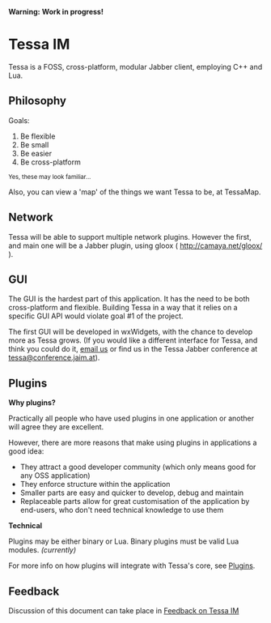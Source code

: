 **Warning:** **Work in progress!**

# Tessa IM #
Tessa is a FOSS, cross-platform, modular Jabber client, employing C++ and Lua.
## Philosophy ##

Goals:
  1. Be flexible
  1. Be small
  1. Be easier
  1. Be cross-platform

<sub>Yes, these may look familiar...</sub>

Also, you can view a 'map' of the things we want Tessa to be, at TessaMap.

## Network ##
Tessa will be able to support multiple network plugins. However the first, and main one will be a Jabber plugin, using gloox ( http://camaya.net/gloox/ ).
## GUI ##
The GUI is the hardest part of this application. It has the need to be both cross-platform and flexible. Building Tessa in a way that it relies on a specific GUI API would violate goal #1 of the project.

The first GUI will be developed in wxWidgets, with the chance to develop more as Tessa grows. (If you would like a different interface for Tessa, and think you could do it, [email us](http://groups.google.co.uk/group/tessa-dev) or find us in the Tessa Jabber conference at tessa@conference.jaim.at).


## Plugins ##

**Why plugins?**

Practically all people who have used plugins in one application or another will agree they are excellent.

However, there are more reasons that make using plugins in applications a good idea:
  * They attract a good developer community (which only means good for any OSS application)
  * They enforce structure within the application
  * Smaller parts are easy and quicker to develop, debug and maintain
  * Replaceable parts allow for great customisation of the application by end-users, who don't need technical knowledge to use them

**Technical**

Plugins may be either binary or Lua. Binary plugins must be valid Lua modules. _(currently)_

For more info on how plugins will integrate with Tessa's core, see [Plugins](Plugins.md).
## Feedback ##

Discussion of this document can take place in [Feedback on Tessa IM](http://obsidianlake.com/wiki/doku.php?id=tessafeedback)